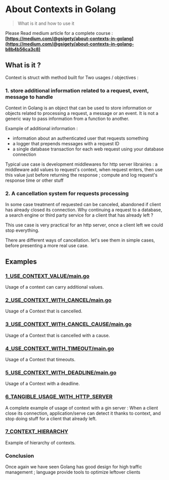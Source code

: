 # About Contexts in Golang 
> What is it and how to use it

Please Read medium article for a complete course : 
**[https://medium.com/@gsigety/about-contexts-in-golang](https://medium.com/@gsigety/about-contexts-in-golang-b8b4b56ca3c8)**

## What is it ?

Context is struct with method built for Two usages / objectives :

### 1. store additional information related to a request, event, message to handle

Context in Golang is an object that can be used to store information or objects related to processing a request, a message or an event.
It is not a generic way to pass information from a function to another.

Example of additional information :
- information about an authenticated user that requests something
- a logger that prepends messages with a request ID
- a single database transaction for each web request using your database connection

Typical use case is development middlewares for http server librairies : a middleware add values to request's context, when request enters, 
then use this value just before returning the response ; compute and log request's response time or other stuff

### 2. A cancellation system for requests processing 

In some case treatment of requested can be canceled, abandoned if client has already closed its connection.
Why continuing a request to a database, a search engine or third party service for a client that has already left ?

This use case is very practical for an http server, once a client left we could stop everything.

There are different ways of cancellation. let's see them in simple cases, before presenting a more real use case.

## Examples

### [1_USE_CONTEXT_VALUE/main.go](1_USE_CONTEXT_VALUE/main.go)

Usage of a context can carry additional values.

### [2_USE_CONTEXT_WITH_CANCEL/main.go](2_USE_CONTEXT_WITH_CANCEL/main.go)

Usage of a Context that is cancelled.

### [3_USE_CONTEXT_WITH_CANCEL_CAUSE/main.go](3_USE_CONTEXT_WITH_CANCEL_CAUSE/main.go)

Usage of a Context that is cancelled with a cause.

### [4_USE_CONTEXT_WITH_TIMEOUT/main.go](4_USE_CONTEXT_WITH_TIMEOUT/main.go)

Usage of a Context that timeouts.

### [5_USE_CONTEXT_WITH_DEADLINE/main.go](5_USE_CONTEXT_WITH_DEADLINE/main.go)

Usage of a Context with a deadline.

### [6_TANGIBLE_USAGE_WITH_HTTP_SERVER](6_TANGIBLE_USAGE_WITH_HTTP_SERVER/main.go)

A complete example of usage of context with a gin server : 
When a client close its connection, application/serve can detect it thanks to context, and stop doing stuff for a client that already left.

### [7_CONTEXT_HIERARCHY](7_CONTEXT_HIERARCHY/main.go)

Example of hierarchy of contexts.

### Conclusion

Once again we have seen Golang has good design for high traffic management ; language provide tools to optimize leftover clients

